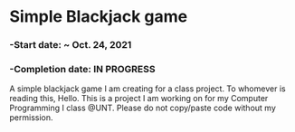 # Simple Blackjack game
### -Start date: ~ Oct. 24, 2021
### -Completion date: IN PROGRESS
A simple blackjack game I am creating for a class project.
To whomever is reading this,
Hello. This is a project I am working on for my Computer Programming I class @UNT. 
Please do not copy/paste code without my permission.
